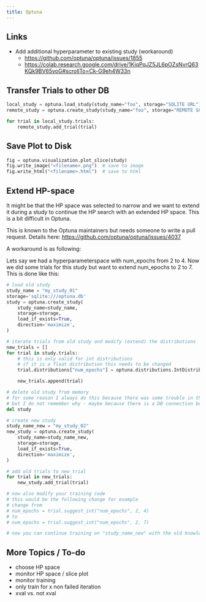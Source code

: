 ```yaml
---
title: Optuna
---
```


## Links
  - Add additional hyperparameter to existing study (workaround)
      - <https://github.com/optuna/optuna/issues/1855>
      - <https://colab.research.google.com/drive/1KiqPqJZ5JL6pOZsNvrQ63KQk9BV65voG#scrollTo=Ck-G9eh4W33n>

## Transfer Trials to other DB
``` python
local_study = optuna.load_study(study_name="foo", storage="SQLITE URL")
remote_study = optuna.create_study(study_name="foo", storage="REMOTE SQL DB URL")

for trial in local_study.trials:
    remote_study.add_trial(trial)
```

## Save Plot to Disk
``` python
fig = optuna.visualization.plot_slice(study)
fig.write_image("<filename>.png")  # save to image
fig.write_html("<filename>.html")  # save to html
```

## Extend HP-space
It might be that the HP space was selected to narrow and we want to extend it during a study to continue the HP search with an extended HP space. This is a bit difficult in Optuna.

This is known to the Optuna maintainers but needs someone to write a pull request. Details here: https://github.com/optuna/optuna/issues/4037

A workaround is as following:

Lets say we had a hyperparameterspace with num_epochs from 2 to 4. Now we did some trials for this study but want to extend num_epochs to 2 to 7. This is done like this:

```python
# load old study
study_name = "my_study_01"
storage='sqlite:///optuna.db'
study = optuna.create_study(
    study_name=study_name,
    storage=storage,
    load_if_exists=True,
    direction='maximize',
)

# iterate trials from old study and modify (extend) the distributions
new_trials = []
for trial in study.trials:
    # this is only valid for int distributions
    # if it is a float distribution this needs to be changed
    trial.distributions["num_epochs"] = optuna.distributions.IntDistribution(2, 7)

    new_trials.append(trial)

# delete old study from memory
# for some reason I always do this because there was some trouble in the past
# but I do not remember why - maybe because there is a DB connection behind it
del study

# create new study
study_name_new = "my_study_02"
new_study = optuna.create_study(
    study_name=study_name_new,
    storage=storage,
    load_if_exists=True,
    direction='maximize',
)

# add old trials to new trial
for trial in new_trials:
    new_study.add_trial(trial)

# now also modify your training code
# this would be the following change for example
# change from
# num_epochs = trial.suggest_int("num_epochs", 2, 4)
# to
# num_epochs = trial.suggest_int("num_epochs", 2, 7)

# now you can continue training on "study_name_new" with the old knowledge but extended HP space
```

## More Topics / To-do
- choose HP space
- monitor HP space / slice plot
- monitor training
- only train for x non failed iteration
- xval vs. not xval
